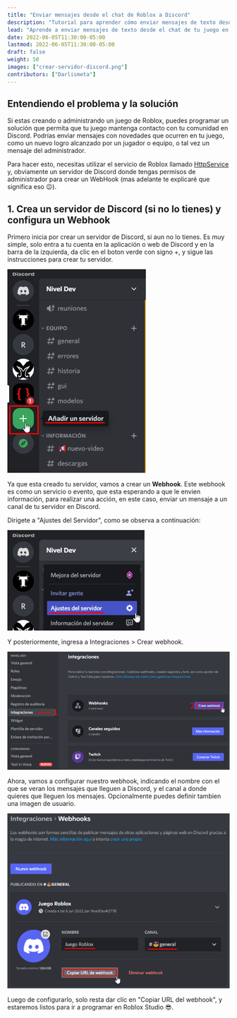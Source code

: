 ```yaml
---
title: "Enviar mensajes desde el chat de Roblox a Discord"
description: "Tutorial para aprender cómo enviar mensajes de texto desde el chat de tu juego en Roblox hacia un canal en un servidor de Discord."
lead: "Aprende a enviar mensajes de texto desde el chat de tu juego en Roblox a un canal en tu servidor de Discord."
date: 2022-06-05T11:30:00-05:00
lastmod: 2022-06-05T11:30:00-05:00
draft: false
weight: 50
images: ["crear-servidor-discord.png"]
contributors: ["Darlismeta"]
---
```


## Entendiendo el problema y la solución

Si estas creando o administrando un juego de Roblox, puedes programar un solución que permita que tu juego mantenga contacto con tu comunidad en Discord.
Podrías enviar mensajes con novedades que ocurren en tu juego, como un nuevo logro  alcanzado por un jugador o equipo, o tal vez un mensaje del administrador.

Para hacer esto, necesitas utilizar el servicio de Roblox llamado  [HttpService](https://developer.roblox.com/en-us/api-reference/class/HttpService) y, obviamente un servidor de Discord donde tengas permisos de administrador para crear un WebHook (mas adelante te explicaré que significa eso :wink:).

## 1. Crea un servidor de Discord (si no lo tienes) y configura un Webhook

Primero inicia por crear un servidor de Discord, si aun no lo tienes. 
Es muy simple, solo entra a tu cuenta en la aplicación o web de Discord y en la barra de la izquierda, da clic en el boton verde con signo +, y sigue las instrucciones para crear tu servidor.

<img title="Crear un servidor en Discord" src="crear-servidor-discord.png#center" alt="Crear un servidor en Discord">

Ya que esta creado tu servidor, vamos a crear un **Webhook**.
Este webhook es como un servicio o evento, que esta esperando a que le envien información, para realizar una acción, en este caso, enviar un mensaje a un canal de tu servidor en Discord.

Dirigete a "Ajustes del Servidor", como se observa a continuación:

<img title="Ajustes del Servidor" src="ajustes-de-servidor.png#center" alt="Ajustes del Servidor">

Y posteriormente, ingresa a Integraciones > Crear webhook.

<img title="Crear webhook" src="crear-webhook.png#center" alt="Crear webhook">

Ahora, vamos a configurar nuestro webhook, indicando el nombre con el que se veran los mensajes que lleguen a Discord, y el canal a donde quieres que lleguen los mensajes. Opcionalmente puedes definir tambien una imagen de usuario.

<img title="Configurar webhook" src="configurar-webhook.png#center" alt="Configurar webhook">

Luego de configurarlo, solo resta dar clic en "Copiar URL del webhook", y estaremos listos para ir a programar en Roblox Studio :sunglasses:.
